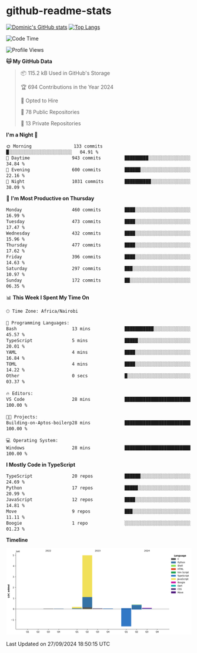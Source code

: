 # github-readme-stats
[![Dominic's GitHub stats](https://github-readme-stats.vercel.app/api?username=Domengo&show_icons=true)](https://github.com/anuraghazra/github-readme-stats)
[![Top Langs](https://github-readme-stats.vercel.app/api/top-langs/?username=Domengo&show_icons=true)](https://github.com/Domengo/github-readme-stats)

<!--START_SECTION:waka-->
![Code Time](http://img.shields.io/badge/Code%20Time-842%20hrs%2048%20mins-blue)

![Profile Views](http://img.shields.io/badge/Profile%20Views-0-blue)

**🐱 My GitHub Data** 

> 📦 115.2 kB Used in GitHub's Storage 
 > 
> 🏆 694 Contributions in the Year 2024
 > 
> 💼 Opted to Hire
 > 
> 📜 78 Public Repositories 
 > 
> 🔑 13 Private Repositories 
 > 
**I'm a Night 🦉** 

```text
🌞 Morning                133 commits         █░░░░░░░░░░░░░░░░░░░░░░░░   04.91 % 
🌆 Daytime                943 commits         █████████░░░░░░░░░░░░░░░░   34.84 % 
🌃 Evening                600 commits         ██████░░░░░░░░░░░░░░░░░░░   22.16 % 
🌙 Night                  1031 commits        ██████████░░░░░░░░░░░░░░░   38.09 % 
```
📅 **I'm Most Productive on Thursday** 

```text
Monday                   460 commits         ████░░░░░░░░░░░░░░░░░░░░░   16.99 % 
Tuesday                  473 commits         ████░░░░░░░░░░░░░░░░░░░░░   17.47 % 
Wednesday                432 commits         ████░░░░░░░░░░░░░░░░░░░░░   15.96 % 
Thursday                 477 commits         ████░░░░░░░░░░░░░░░░░░░░░   17.62 % 
Friday                   396 commits         ████░░░░░░░░░░░░░░░░░░░░░   14.63 % 
Saturday                 297 commits         ███░░░░░░░░░░░░░░░░░░░░░░   10.97 % 
Sunday                   172 commits         ██░░░░░░░░░░░░░░░░░░░░░░░   06.35 % 
```


📊 **This Week I Spent My Time On** 

```text
🕑︎ Time Zone: Africa/Nairobi

💬 Programming Languages: 
Bash                     13 mins             ███████████░░░░░░░░░░░░░░   45.57 % 
TypeScript               5 mins              █████░░░░░░░░░░░░░░░░░░░░   20.01 % 
YAML                     4 mins              ████░░░░░░░░░░░░░░░░░░░░░   16.84 % 
TOML                     4 mins              ████░░░░░░░░░░░░░░░░░░░░░   14.22 % 
Other                    0 secs              █░░░░░░░░░░░░░░░░░░░░░░░░   03.37 % 

🔥 Editors: 
VS Code                  28 mins             █████████████████████████   100.00 % 

🐱‍💻 Projects: 
Building-on-Aptos-boilerp28 mins             █████████████████████████   100.00 % 

💻 Operating System: 
Windows                  28 mins             █████████████████████████   100.00 % 
```

**I Mostly Code in TypeScript** 

```text
TypeScript               20 repos            ██████░░░░░░░░░░░░░░░░░░░   24.69 % 
Python                   17 repos            █████░░░░░░░░░░░░░░░░░░░░   20.99 % 
JavaScript               12 repos            ████░░░░░░░░░░░░░░░░░░░░░   14.81 % 
Move                     9 repos             ███░░░░░░░░░░░░░░░░░░░░░░   11.11 % 
Boogie                   1 repo              ░░░░░░░░░░░░░░░░░░░░░░░░░   01.23 % 
```



**Timeline**

![Lines of Code chart](https://raw.githubusercontent.com/Domengo/Domengo/main/assets/bar_graph.png)


 Last Updated on 27/09/2024 18:50:15 UTC
<!--END_SECTION:waka-->


